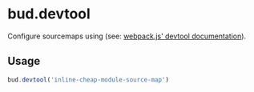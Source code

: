 # bud.devtool

Configure sourcemaps using (see: [webpack.js' devtool documentation](https://webpack.js.org/configuration/devtool/)).

## Usage

```js
bud.devtool('inline-cheap-module-source-map')
```

